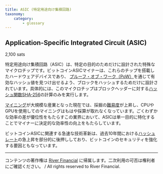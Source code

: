 ```yaml
---
title: ASIC (特定用途向け集積回路)
taxonomy:
    category:
        - glossary
---
```


## Application-Specific Integrated Circuit (ASIC)
2,100 sats

特定用途向け集積回路（ASIC）は、特定の目的のためだけに設計された特殊なマイクロチップです。ビットコインASICマイナーは、これらのチップを搭載したハードウェアデバイスであり、 [プルーフ・オブ・ワーク（PoW）](http://lostinbitcoin.jp.testrs.jp/staging/glossary/pow/)を通じて有効なハッシュ値を見つけ出せるよう、ブロックをハッシュするためだけに設計されています。具体的には、このマイクロチップはブロックヘッダーに対する[ハッシュ関数](http://lostinbitcoin.jp.testrs.jp/staging/glossary/hash_function/)[SHA-256](http://lostinbitcoin.jp.testrs.jp/staging/glossary/sha_256/)の計算のみを実行します。

[マイニング](http://lostinbitcoin.jp.testrs.jp/staging/glossary/mining/)が大規模な産業となった現在では、採掘の[難易度](http://lostinbitcoin.jp.testrs.jp/staging/glossary/difficulty/)が上昇し、CPUやGPUを使用してのマイニングはもはや採算が取れなくなっています。ごくわずかな効率の差が優位性をもたらすこの業界において、ASICは単一目的に特化することでマイナーに決定的な効率性の向上をもたらしています。

ビットコインASICに関連する急速な技術革新は、過去10年間における[ハッシュレート](http://lostinbitcoin.jp.testrs.jp/staging/glossary/hash_rate/)の急上昇を部分的に後押ししており、ビットコインのセキュリティを強化する要因ともなっています。

---
コンテンツの著作権は [River Financial](https://river.com/) に帰属します。二次利用の可否は権利者にご確認ください。 / All rights reserved to River Financial.
